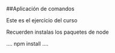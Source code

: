 ##Aplicación de comandos

Este es el ejercicio del curso

Recuerden instalas los paquetes de node

....
npm install
....